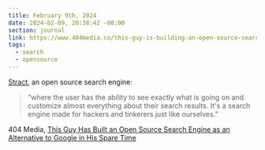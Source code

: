 ```yaml
---
title: February 9th, 2024
date: 2024-02-09, 20:38:42 -08:00
section: journal
link: https://www.404media.co/this-guy-is-building-an-open-source-search-engine-in-real-time/
tags:
  - search
  - opensource
---
```

[Stract](https://stract.com/), an open source search engine: 

> ”where the user has the ability to see exactly what is going on and customize almost everything about their search results. It's a search engine made for hackers and tinkerers just like ourselves.”

404 Media, [This Guy Has Built an Open Source Search Engine as an Alternative to Google in His Spare Time](https://www.404media.co/this-guy-is-building-an-open-source-search-engine-in-real-time/)